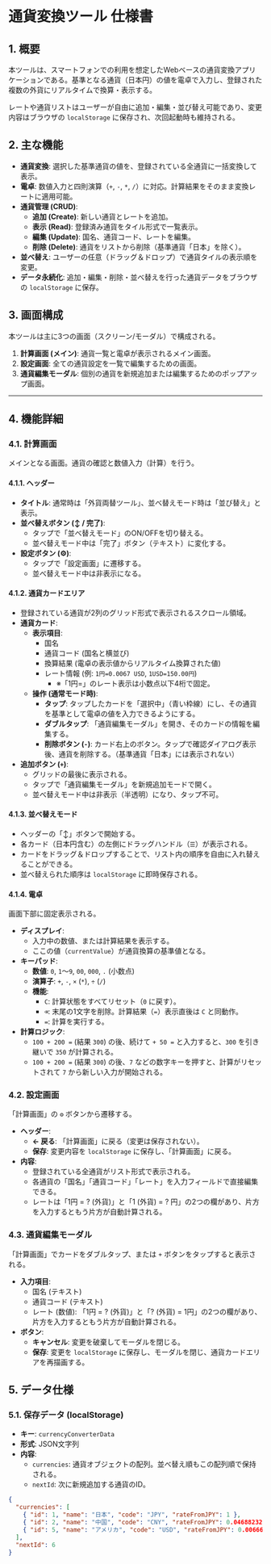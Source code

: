 # 通貨変換ツール 仕様書

## 1. 概要

本ツールは、スマートフォンでの利用を想定したWebベースの通貨変換アプリケーションである。基準となる通貨（日本円）の値を電卓で入力し、登録された複数の外貨にリアルタイムで換算・表示する。

レートや通貨リストはユーザーが自由に追加・編集・並び替え可能であり、変更内容はブラウザの `localStorage` に保存され、次回起動時も維持される。

## 2. 主な機能

* **通貨変換**: 選択した基準通貨の値を、登録されている全通貨に一括変換して表示。
* **電卓**: 数値入力と四則演算（`+`, `-`, `*`, `/`）に対応。計算結果をそのまま変換レートに適用可能。
* **通貨管理 (CRUD)**:
    * **追加 (Create)**: 新しい通貨とレートを追加。
    * **表示 (Read)**: 登録済み通貨をタイル形式で一覧表示。
    * **編集 (Update)**: 国名、通貨コード、レートを編集。
    * **削除 (Delete)**: 通貨をリストから削除（基準通貨「日本」を除く）。
* **並べ替え**: ユーザーの任意（ドラッグ＆ドロップ）で通貨タイルの表示順を変更。
* **データ永続化**: 追加・編集・削除・並べ替えを行った通貨データをブラウザの `localStorage` に保存。

## 3. 画面構成

本ツールは主に3つの画面（スクリーン/モーダル）で構成される。

1.  **計算画面 (メイン)**: 通貨一覧と電卓が表示されるメイン画面。
2.  **設定画面**: 全ての通貨設定を一覧で編集するための画面。
3.  **通貨編集モーダル**: 個別の通貨を新規追加または編集するためのポップアップ画面。

---

## 4. 機能詳細

### 4.1. 計算画面

メインとなる画面。通貨の確認と数値入力（計算）を行う。

#### 4.1.1. ヘッダー
* **タイトル**: 通常時は「外貨両替ツール」、並べ替えモード時は「並び替え」と表示。
* **並べ替えボタン (↕️ / 完了)**:
    * タップで「並べ替えモード」のON/OFFを切り替える。
    * 並べ替えモード中は「完了」ボタン（テキスト）に変化する。
* **設定ボタン (⚙️)**:
    * タップで「設定画面」に遷移する。
    * 並べ替えモード中は非表示になる。

#### 4.1.2. 通貨カードエリア
* 登録されている通貨が2列のグリッド形式で表示されるスクロール領域。
* **通貨カード**:
    * **表示項目**:
        * 国名
        * 通貨コード (国名と横並び)
        * 換算結果 (電卓の表示値からリアルタイム換算された値)
        * レート情報 (例: `1円=0.0067 USD`, `1USD=150.00円`)
            * ※「1円=」のレート表示は小数点以下4桁で固定。
    * **操作 (通常モード時)**:
        * **タップ**: タップしたカードを「選択中」（青い枠線）にし、その通貨を基準として電卓の値を入力できるようにする。
        * **ダブルタップ**: 「通貨編集モーダル」を開き、そのカードの情報を編集する。
        * **削除ボタン (`-`)**: カード右上のボタン。タップで確認ダイアログ表示後、通貨を削除する。（基準通貨「日本」には表示されない）
* **追加ボタン (`+`)**:
    * グリッドの最後に表示される。
    * タップで「通貨編集モーダル」を新規追加モードで開く。
    * 並べ替えモード中は非表示（半透明）になり、タップ不可。

#### 4.1.3. 並べ替えモード
* ヘッダーの「↕️」ボタンで開始する。
* 各カード（日本円含む）の左側にドラッグハンドル（`☰`）が表示される。
* カードをドラッグ＆ドロップすることで、リスト内の順序を自由に入れ替えることができる。
* 並べ替えられた順序は `localStorage` に即時保存される。

#### 4.1.4. 電卓
画面下部に固定表示される。

* **ディスプレイ**:
    * 入力中の数値、または計算結果を表示する。
    * ここの値（`currentValue`）が通貨換算の基準値となる。
* **キーパッド**:
    * **数値**: `0`, `1`～`9`, `00`, `000`, `.` (小数点)
    * **演算子**: `+`, `-`, `×` (`*`), `÷` (`/`)
    * **機能**:
        * `C`: 計算状態をすべてリセット（`0` に戻す）。
        * `⌫`: 末尾の1文字を削除。計算結果（`=`）表示直後は `C` と同動作。
        * `=`: 計算を実行する。
* **計算ロジック**:
    * `100 + 200 =` (結果 `300`) の後、続けて `+ 50 =` と入力すると、`300` を引き継いで `350` が計算される。
    * `100 + 200 =` (結果 `300`) の後、`7` などの数字キーを押すと、計算がリセットされて `7` から新しい入力が開始される。

### 4.2. 設定画面

「計算画面」の `⚙️` ボタンから遷移する。

* **ヘッダー**:
    * **← 戻る**: 「計算画面」に戻る（変更は保存されない）。
    * **保存**: 変更内容を `localStorage` に保存し、「計算画面」に戻る。
* **内容**:
    * 登録されている全通貨がリスト形式で表示される。
    * 各通貨の「国名」「通貨コード」「レート」を入力フィールドで直接編集できる。
    * レートは「1円 = ? (外貨)」と「1 (外貨) = ? 円」の2つの欄があり、片方を入力するともう片方が自動計算される。

### 4.3. 通貨編集モーダル

「計算画面」でカードをダブルタップ、または `+` ボタンをタップすると表示される。

* **入力項目**:
    * 国名 (テキスト)
    * 通貨コード (テキスト)
    * レート (数値): 「1円 = ? (外貨)」と「? (外貨) = 1円」の2つの欄があり、片方を入力するともう片方が自動計算される。
* **ボタン**:
    * **キャンセル**: 変更を破棄してモーダルを閉じる。
    * **保存**: 変更を `localStorage` に保存し、モーダルを閉じ、通貨カードエリアを再描画する。

## 5. データ仕様

### 5.1. 保存データ (localStorage)

* **キー**: `currencyConverterData`
* **形式**: JSON文字列
* **内容**:
    * `currencies`: 通貨オブジェクトの配列。並べ替え順もこの配列順で保持される。
    * `nextId`: 次に新規追加する通貨のID。

```json
{
  "currencies": [
    { "id": 1, "name": "日本", "code": "JPY", "rateFromJPY": 1 },
    { "id": 2, "name": "中国", "code": "CNY", "rateFromJPY": 0.04688232536 },
    { "id": 5, "name": "アメリカ", "code": "USD", "rateFromJPY": 0.00666666666 }
  ],
  "nextId": 6
}
